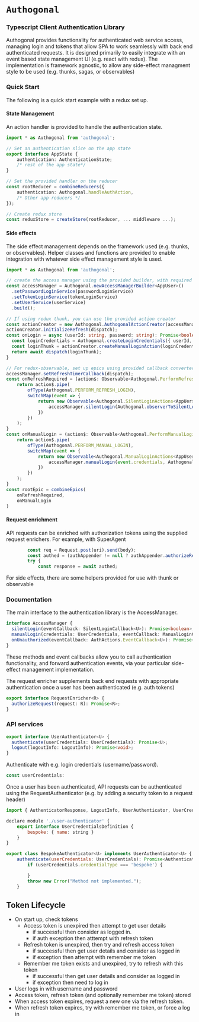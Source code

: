 # `Authogonal`
### Typescript Client Authentication Library

Authogonal provides functionality for authenticated web service access, managing login and tokens that allow SPA to work seamlessly with back end authenticated requests.
It is designed primarily to easily integrate with an event based state management UI (e.g. react with redux).
The implementation is framework agnostic, to allow any side-effect managment style to be used (e.g. thunks, sagas, or observables)

### Quick Start

The following is a quick start example with a redux set up.

#### State Management
An action handler is provided to handle the authentication state.

```ts
import * as Authogonal from 'authogonal';

// Set an authentication slice on the app state
export interface AppState {
    authentication: AuthenticationState;
    /* rest of the app state*/
}

// Set the provided handler on the reducer
const rootReducer = combineReducers({
    authentication: Authogonal.handleAuthAction,
    /* Other app reducers */
});

// Create redux store
const reduxStore = createStore(rootReducer, ... middleware ...);
```

#### Side effects
The side effect management depends on the framework used (e.g. thunks, or observables).
Helper classes and functions are provided to enable integration with whatever side effect management style is used.

```ts
import * as Authogonal from 'authogonal';

// create the access manager using the provided builder, with required services
const accessManager = Authogonal.newAccessManagerBuilder<AppUser>()
  .setPasswordLoginService(passwordLoginService)
  .setTokenLoginService(tokenLoginService)
  .setUserService(userService)
  .build();

// If using redux thunk, you can use the provided action creator
const actionCreator = new Authogonal.AuthogonalActionCreator(accessManager);
actionCreator.initializeRefresh(dispatch);
const onLogin = async (userId: string, password: string): Promise<boolean> => {
  const loginCredentials = Authogonal.createLoginCredentials({ userId, password,remember: true});
  const loginThunk = actionCreator.createManualLoginAction(loginCredentials)
  return await dispatch(loginThunk);
}

// For redux-observable, set up epics using provided callback converters
accessManager.setRefreshTimerCallback(dispatch);
const onRefreshRequired = (action$: Observable<Authogonal.PerformRefreshLoginAction>) => {
    return action$.pipe(
        ofType(Authogonal.PERFORM_REFRESH_LOGIN),
        switchMap(event => {
            return new Observable<Authogonal.SilentLoginActions<AppUer>>(observer => {
                accessManager.silentLogin(Authogonal.observerToSilentLoginCallback(observer));
            })
        })
    );
}
const onManualLogin = (action$: Observable<Authogonal.PerformManualLoginAction>) => {
    return action$.pipe(
        ofType(Authogonal.PERFORM_MANUAL_LOGIN),
        switchMap(event => {
            return new Observable<Authogonal.ManualLoginActions<AppUser>>(observer => {
                accessManager.manualLogin(event.credentials, Authogonal.observerToManualLoginCallback(observer));
            })
        })
    );
}
const rootEpic = combineEpics(
    onRefreshRequired,
    onManualLogin
)
```

#### Request enrichment
API requests can be enriched with authorization tokens using the supplied request enrichers.
For example, with SuperAgent

```ts
        const req = Request.post(uri).send(body);
        const authed = (authAppender != null ? authAppender.authorizeRequest(req) : req);
        try {
            const response = await authed;


```
For side effects, there are some helpers provided for use with thunk or observable


### Documentation
The main interface to the authentication library is the AccessManager.
```ts
interface AccessManager {
  silentLogin(eventCallback: SilentLoginCallback<U>): Promise<boolean>;
  manualLogin(credentials: UserCredentials, eventCallback: ManualLoginCallback<U>): Promise<boolean>;
  onUnauthorized(eventCallback: AuthActions.EventCallback<U>): Promise<boolean>;
}
```
These methods and event callbacks allow you to call authentication functionality, and forward authentication events, via your particular side-effect management implementation.

The request enricher supplements back end requests with appropriate authentication once a user has been authenticated (e.g. auth tokens)
```ts
export interface RequestEnricher<R> {
  authorizeRequest(request: R): Promise<R>;
}
```
### API services

```ts
export interface UserAuthenticator<U> {
  authenticate(userCredentials: UserCredentials): Promise<U>;
  logout(logoutInfo: LogoutInfo): Promise<void>;
}
```
Authenticate with e.g. login credentials (username/password).
```js
const userCredentials: 
```

Once a user has been authenticated, API requests can be authenticated using the RequestAuthenticator (e.g. by adding a security token to a request header)
```js
import { AuthenticatorResponse, LogoutInfo, UserAuthenticator, UserCredentials, UserCredentialsDefinition } from "./user-authenticator";

declare module './user-authenticator' {
    export interface UserCredentialsDefinition {
        bespoke: { name: string }
    }
}

export class BespokeAuthenticator<U> implements UserAuthenticator<U> {
    authenticate(userCredentials: UserCredentials): Promise<AuthenticatorResponse<U>> {
        if (userCredentials.credentialType === 'bespoke') {

        }
        throw new Error("Method not implemented.");
    }


```



## Token Lifecycle
* On start up, check tokens
    * Access token is unexpired then attempt to get user details
        * if successful then consider as logged in.
        * if auth exception then atttempt with refresh token
    * Refresh token is unexpired, then try and refresh access token
        * if successful then get user details and consider as logged in
        * if exception then attempt with remember me token
    * Remember me token exists and unexpired, try to refresh with this token
        * if successful then get user details and consider as logged in
        * if exception then need to log in
* User logs in with username and password
* Access token, refresh token (and optionally remember me token) stored
* When access token expires, request a new one via the refresh token. 
* When refresh token expires, try with remember me token, or force a log in